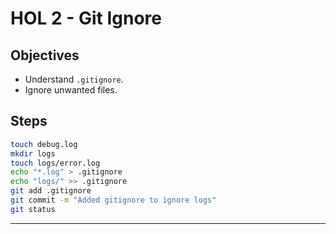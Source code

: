# HOL 2 - Git Ignore

## Objectives
- Understand `.gitignore`.
- Ignore unwanted files.

## Steps
```bash
touch debug.log
mkdir logs
touch logs/error.log
echo "*.log" > .gitignore
echo "logs/" >> .gitignore
git add .gitignore
git commit -m "Added gitignore to ignore logs"
git status
```
---
